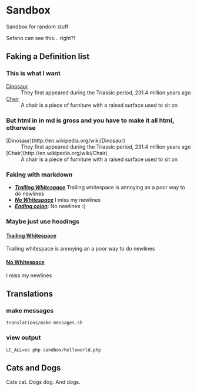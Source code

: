 # Sandbox

Sandbox for random stuff

Sefano can see this... right?!

## Faking a Definition list

### This is what I want

<dl>
  <dt><a href="http://en.wikipedia.org/wiki/Dinosaur">Dinosaur</a></dt>
  <dd>They first appeared during the Triassic period, 231.4 million years ago</dd>
  <dt><a href="http://en.wikipedia.org/wiki/Chair">Chair</a></dt>
  <dd>A chair is a piece of furniture with a raised surface used to sit on</dd>
</dl>

### But html in in md is gross and you have to make it all html, otherwise

<dl>
  <dt>[Dinosaur](http://en.wikipedia.org/wiki/Dinosaur)</dt>
  <dd>They first appeared during the Triassic period, 231.4 million years ago</dd>
  <dt>[Chair](http://en.wikipedia.org/wiki/Chair)</dt>
  <dd>A chair is a piece of furniture with a raised surface used to sit on</dd>
</dl>

### Faking with markdown

* _**[Trailing Whitespace][nope]**_
  Trailing whitespace is annoying an a poor way to do newlines
* _**[No Whitespace][nope]**_
  I miss my newlines
* _**[Ending colon][nope]**_:
  No newlines :(

### Maybe just use headings

#### [Trailing Whitespace][nope]
Trailing whitespace is annoying an a poor way to do newlines

#### [No Whitespace][nope]
I miss my newlines

[nope]: #nope

## Translations

### make messages

`translations/make-messages.sh`

### view output

`LC_ALL=es php sandbox/helloworld.php`

## Cats and Dogs

Cats cat.  Dogs dog.  And dogs.
